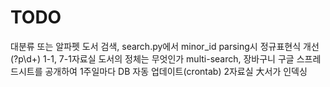 # TODO

대분류 또는 알파펫 도서 검색, 
search.py에서 minor_id parsing시 정규표현식 개선(?p<chr>\d+)
1-1, 7-1자료실 도서의 정체는 무엇인가
multi-search, 장바구니
구글 스프레드시트를 공개하여 1주일마다 DB 자동 업데이트(crontab)
2자료실 大서가 인덱싱
